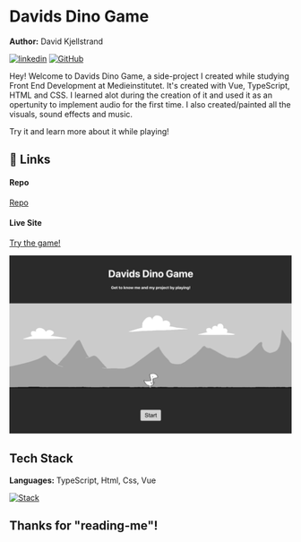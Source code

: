 
# Davids Dino Game

**Author:** David Kjellstrand

[![linkedin](https://img.shields.io/badge/linkedin-0A66C2?style=for-the-badge&logo=linkedin&logoColor=white)](https://www.linkedin.com/in/david-kjellstrand-b6760113a/)
[![GitHub](https://img.shields.io/badge/GitHub-181717?style=for-the-badge&logo=github&logoColor=white)](https://www.github.com/davkje)

Hey! Welcome to Davids Dino Game, a side-project I created while studying Front End Development at Medieinstitutet. It's created with Vue, TypeScript, HTML and CSS. I learned alot during the creation of it and used it as an opertunity to implement audio for the first time. I also created/painted all the visuals, sound effects and music. 

Try it and learn more about it while playing!


## 🔗 Links

#### Repo
[Repo](https://github.com/Davkje/jumping-game)

#### Live Site
[Try the game!](https://davkje.github.io/jumping-game/)

![Preview](src/assets/images/preview.png)

## Tech Stack

**Languages:** TypeScript, Html, Css, Vue 

[![Stack](https://skillicons.dev/icons?i=ts,html,css,sass,vue)](https://skillicons.dev)


## Thanks for "reading-me"!
